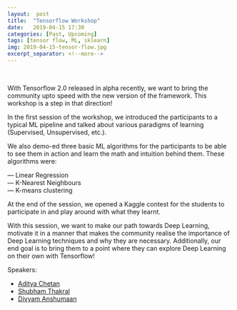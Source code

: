 ```yaml
---
layout:  post
title:  "Tensorflow Workshop"
date:	2019-04-15 17:30
categories: [Past, Upcoming]
tags: [tensor flow, ML, sklearn]
img: 2019-04-15-tensor-flow.jpg
excerpt_separator: <!--more-->
---
```

<br>

With Tensorflow 2.0 released in alpha recently, we want to bring the community upto speed with the new version of the framework. This workshop is a step in that direction!

In the first session of the workshop, we introduced the participants to a typical ML pipeline and talked about various paradigms of learning (Supervised, Unsupervised, etc.).

<!--more-->

We also demo-ed three basic ML algorithms for the participants to be able to see them in action and learn the math and intuition behind them. These algorithms were:

— Linear Regression <br>
— K-Nearest Neighbours <br>
— K-means clustering

At the end of the session, we opened a Kaggle contest for the students to participate in and play around with what they learnt.

With this session, we want to make our path towards Deep Learning, motivate it in a manner that makes the community realise the importance of Deep Learning techniques and why they are necessary. Additionally, our end goal is to bring them to a point where they can explore Deep Learning on their own with Tensorflow!

Speakers:

* [Aditya Chetan](mailto:aditya16217@iiitd.ac.in)
* [Shubham Thakral](mailto:shubham17193@iiitd.ac.in)
* [Divyam Anshumaan](mailto:divyam17147@iiitd.ac.in)
<br>
